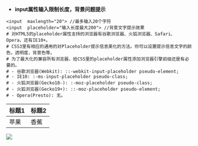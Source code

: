 * **input属性输入限制长度，背景问题提示** 

```
<input  maxlength="20"> //最多输入20个字符
<input  placeholder="输入长度最大200"> //背景文字提示效果
# 对HTML5的placeholder属性支持的浏览器有谷歌浏览器、火狐浏览器、Safari、Opera，还有IE10+。
# CSS3里有相应的通用的对Placeholder提示信息美化的方法。你可以设置提示信息文字的颜色，透明度，背景色等。
# 为了最大化的兼容所有浏览器，给CSS里的placeholder属性添加浏览器引擎前缀还是有必要的。
# - 谷歌浏览器(Webkit): ::-webkit-input-placeholder pseudo-element;
# - IE10: :-ms-input-placeholder pseudo-class;
# - 火狐浏览器(Gecko18-): :-moz-placeholder pseudo-class;
# - 火狐浏览器(Gecko19+): ::-moz-placeholder pseudo-element;
# - Opera(Presto): 无。

```

| 标题1 | 标题2|
| :------| -------|
| 苹果 | 香蕉  |



![](http://image.qiniudn.com/17-12-25/89893069.jpg)